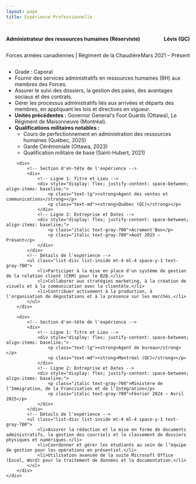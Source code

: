 ```yaml
---
layout: page
title: Expérience Professionnelle
---
```


<div class="container mx-auto px-4 py-8">
    <div class="space-y-8">
        <!-- Chaque expérience est un bloc div -->
        <div>
            <!-- Section d'en-tête de l'expérience -->
            <div>
                <!-- Ligne 1: Titre et Lieu -->
                <div style="display: flex; justify-content: space-between; align-items: baseline;">
                    <p class="text-lg"><strong>Administrateur des ressources humaines (Réserviste)</strong></p>
                    <p class="text-md"><strong>Lévis (QC)</strong></p>
                </div>
                <!-- Ligne 2: Entreprise et Dates -->
                <div style="display: flex; justify-content: space-between; align-items: baseline;">
                    <p class="italic text-gray-700">Forces armées canadiennes | Régiment de la Chaudière</p>
                    <p class="italic text-gray-700">Mars 2021 – Présent</p>
                </div>
            </div>
            <!-- Détails de l'expérience -->
            <ul class="list-disc list-inside mt-4 ml-4 space-y-1 text-gray-700">
                <li>Grade : Caporal</li>
                <li>Fournir des services administratifs en ressources humaines (RH) aux membres des Forces.</li>
                <li>Assurer le suivi des dossiers, la gestion des paies, des avantages sociaux et des contrats.</li>
                <li>Gérer les processus administratifs liés aux arrivées et départs des membres, en appliquant les lois et directives en vigueur.</li>
                <li><strong>Unités précédentes :</strong> Governor General's Foot Guards (Ottawa), Le Régiment de Maisonneuve (Montréal).</li>
                <li>
                    <strong>Qualifications militaires notables :</strong>
                    <ul class="list-circle list-inside ml-6">
                        <li>Cours de perfectionnement en administration des ressources humaines (Québec, 2025)</li>
                        <li>Garde Cérémoniale (Ottawa, 2023)</li>
                        <li>Qualification militaire de base (Saint-Hubert, 2021)</li>
                    </ul>
                </li>
            </ul>
        </div>

        <div>
            <!-- Section d'en-tête de l'expérience -->
            <div>
                <!-- Ligne 1: Titre et Lieu -->
                <div style="display: flex; justify-content: space-between; align-items: baseline;">
                    <p class="text-lg"><strong>Agent des ventes et communications</strong></p>
                    <p class="text-md"><strong>Québec (QC)</strong></p>
                </div>
                <!-- Ligne 2: Entreprise et Dates -->
                <div style="display: flex; justify-content: space-between; align-items: baseline;">
                    <p class="italic text-gray-700">Acrament'Bon</p>
                    <p class="italic text-gray-700">Août 2025 – Présent</p>
                </div>
            </div>
            <!-- Détails de l'expérience -->
            <ul class="list-disc list-inside mt-4 ml-4 space-y-1 text-gray-700">
                <li>Participer à la mise en place d'un système de gestion de la relation client (CRM) pour le B2B.</li>
                <li>Collaborer aux stratégies marketing, à la création de visuels et à la communication avec la clientèle.</li>
                <li>Contribuer activement à la production, à l'organisation de dégustations et à la présence sur les marchés.</li>
            </ul>
        </div>

        <div>
            <!-- Section d'en-tête de l'expérience -->
            <div>
                <!-- Ligne 1: Titre et Lieu -->
                <div style="display: flex; justify-content: space-between; align-items: baseline;">
                    <p class="text-lg"><strong>Agent de bureau</strong></p>
                    <p class="text-md"><strong>Montréal (QC)</strong></p>
                </div>
                <!-- Ligne 2: Entreprise et Dates -->
                <div style="display: flex; justify-content: space-between; align-items: baseline;">
                    <p class="italic text-gray-700">Ministère de l’Immigration, de la Francisation et de l’Intégration</p>
                    <p class="italic text-gray-700">Février 2024 – Avril 2025</p>
                </div>
            </div>
            <!-- Détails de l'expérience -->
            <ul class="list-disc list-inside mt-4 ml-4 space-y-1 text-gray-700">
                <li>Assurer la rédaction et la mise en forme de documents administratifs, la gestion des courriels et le classement de dossiers physiques et numériques.</li>
                <li>Coordonner et gérer les étudiants au sein de l’équipe de gestion pour les opérations en présentiel.</li>
                <li>Utilisation avancée de la suite Microsoft Office (Excel, Word) pour le traitement de données et la documentation.</li>
            </ul>
        </div>
    </div>
</div>





